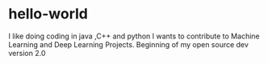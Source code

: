 # hello-world
I like doing coding in java ,C++ and python
I wants to contribute to  Machine Learning and Deep Learning Projects.
Beginning of my open source dev version 2.0
